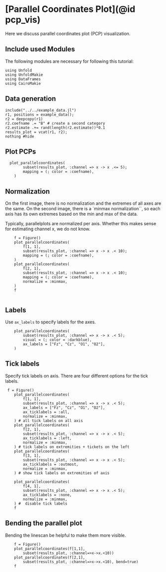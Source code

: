 # [Parallel Coordinates Plot](@id pcp_vis)
Here we discuss parallel coordinates plot (PCP) visualization. 

## Include used Modules
The following modules are necessary for following this tutorial:
```@example main
using Unfold
using UnfoldMakie
using DataFrames
using CairoMakie
```

## Data generation
```@example main
include("../../example_data.jl")
r1, positions = example_data();
r2 = deepcopy(r1)
r2.coefname .= "B" # create a second category
r2.estimate .+= rand(length(r2.estimate))*0.1
results_plot = vcat(r1, r2);
nothing #hide
```

## Plot PCPs

```@example main
  plot_parallelcoordinates(
        subset(results_plot, :channel => x -> x .<= 5);
        mapping = (; color = :coefname),
    )
```


## Normalization
On the first image, there is no normalization and the extremes of all axes are the same.
On the second image, there is a `minmax normalization``, so each axis has its own extremes based on the min and max of the data.

Typically, parallelplots are normalized per axis. Whether this makes sense for estimating channel x, we do not know.

```@example main
    f = Figure()
    plot_parallelcoordinates(
        f[1, 1],
        subset(results_plot, :channel => x -> x .< 10);
        mapping = (; color = :coefname),
    )
    plot_parallelcoordinates(
        f[2, 1],
        subset(results_plot, :channel => x -> x .< 10);
        mapping = (; color = :coefname),
        normalize = :minmax,
    )
    f


```

## Labels
Use `ax_labels` to specify labels for the axes.

```@example main
    plot_parallelcoordinates(
        subset(results_plot, :channel => x -> x .< 5);
        visual = (; color = :darkblue),
        ax_labels = ["Fz", "Cz", "O1", "O2"],
    )

```

## Tick labels
Specify tick labels on axis. There are four different options for the tick labels.

```@example main
 f = Figure()
    plot_parallelcoordinates(
        f[1, 1],
        subset(results_plot, :channel => x -> x .< 5);
        ax_labels = ["Fz", "Cz", "O1", "O2"],
        ax_ticklabels = :all,
        normalize = :minmax,
    ) # all tick labels on all axis
    plot_parallelcoordinates(
        f[2, 1],
        subset(results_plot, :channel => x -> x .< 5);
        ax_ticklabels = :left,
        normalize = :minmax,
    ) # tick labels on extremities + tickets on the left
    plot_parallelcoordinates(
        f[3, 1],
        subset(results_plot, :channel => x -> x .< 5);
        ax_ticklabels = :outmost,
        normalize = :minmax,
    ) # show tick labels on extremities of axis

    plot_parallelcoordinates(
        f[4, 1],
        subset(results_plot, :channel => x -> x .< 5);
        ax_ticklabels = :none,
        normalize = :minmax,
    ) #  disable tick labels
    f 
```


## Bending the parallel plot
Bending the linescan be helpful to make them more visible.

```@example main
    f = Figure()
    plot_parallelcoordinates(f[1,1], 
        subset(results_plot, :channel=>x->x.<10))
    plot_parallelcoordinates(f[2,1], 
        subset(results_plot, :channel=>x->x.<10), bend=true)
    f

```